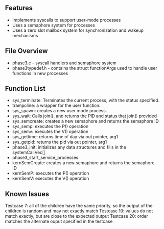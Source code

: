 ## Features
- Implements syscalls to support user-mode processes
- Uses a semaphore system for processes
- Uses a zero slot mailbox system for synchronization and wakeup mechanisms

## File Overview
- phase3.c - syscall handlers and semaphore system
- phase3typedef.h - contains the struct functionArgs used to handle user functions in new processes

## Function List
- sys_terminate: Terminates the current process, with the status specified.
- trampoline: a wrapper for the user function.
- sys_spawn: creates a new user mode process.
- sys_wait: Calls join(), and returns the PID and status that join() provided
- sys_semcreate: creates a new semaphore and returns the semaphore ID
- sys_semp: executes the P() operation
- sys_semv: executes the V() operation
- sys_gettime: returns time of day via out pointer, arg1
- sys_getpid: returns the pid via out pointer, arg1
- phase3_init: initializes any data structures and fills in the systemCallVec[]
- phase3_start_service_processes
- kernSemCreate: creates a new semaphore and returns the semaphore ID
- kernSemP: executes the P() operation
- kernSemV: executes the V() operation

## Known Issues
Testcase 7: all of the children have the same priority, so the output of the children is random and may not exactly match
Testcase 10: values do not match exactly, but are close to the expected output
Testcase 20: order matches the alternate ouput specified in the testcase
